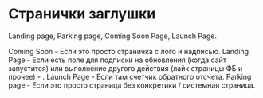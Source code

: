# Странички заглушки

Landing page, Parking page, Coming Soon Page, Launch Page.
 
Coming Soon - Если это просто страничка с лого и надписью. 
Landing Page - Если есть поле для подписки на обновления (когда сайт запустится) или выполнение другого действия (лайк страницы ФБ и прочее) - . 
Launch Page - Если там счетчик обратного отсчета. 
Parking page - Если это просто страница без конкретики / системная страница.
